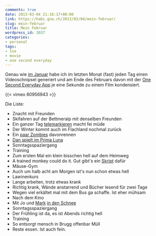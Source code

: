 ```yaml
---
comments: true
date: 2013-03-04 21:16:17+00:00
link: https://habi.gna.ch/2013/03/04/mein-februar/
slug: mein-februar
title: Mein Februar
wordpress_id: 3037
categories:
- personal
tags:
- 1se
- movie
- one second everyday
---
```


Genau wie [im Januar](https://habi.gna.ch/2013/02/01/mein-januar/) habe ich im letzten Monat (fast) jeden Tag einen Videoschnipsel generiert und am Ende des Februars davon mit der [One Second Everyday App](http://1secondeveryday.com) je eine Sekunde zu einem Film kondensiert.

{{< vimeo 60956943 >}}

Die Liste:
* Znacht mit Freunden
* Skifahren auf der Bettmeralp mit denselben Freunden
* Ein ganzer Tag [telemarkieren](http://runkeeper.com/user/davidhaberthuer/activity/146598723) macht fei müde
* Der Winter kommt auch im Flachland nochmal zurück
* Ein [paar Zombies](https://www.zombiesrungame.com) davonrennen
* [Dan spielt im Prima Luna](https://www.flickr.com/photos/habi/sets/72157632728422800/)
* Sonntagsspaziergang
* Training
* Zum ersten Mal ein klein bisschen hell auf dem Heimweg
* A trained monkey could do it. Gut gibt's ein [Skript](https://github.com/habi/TOMCAT/blob/master/RotationCenterIterator.py) dafür
* Mäuse-Gym
* Auch um halb acht am Morgen ist's nun schon etwas hell
* Lawinenkurs
* Lange arbeiten, trotz etwas krank
* Richtig krank, Wände anstarrend und Bücher lesend für zwei Tage
* Wegen viel erkältet mal mit dem Bus ga schaffe. Ist eher mühsam
* Nach dem Kino
* Mit Jo und [Mark](https://permanenttourist.ch/blog/) [in den Schnee](https://www.flickr.com/photos/habi/sets/72157632847594794/)
* Sonntagsspaziergang
* Der Frühling ist da, es ist Abends richtig hell
* Training
* So entsorgt mensch in Brugg offenbar Müll
* Reste essen. Ist auch fein.
